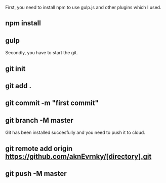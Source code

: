 First, you need to install npm to use gulp.js and other plugins which I used.
## npm install
## gulp

Secondly, you have to start the git.
## git init

## git add .
## git commit -m "first commit"
## git branch -M master

Git has been installed succesfully and you need to push it to cloud.

## git remote add origin https://github.com/aknEvrnky/[directory].git

## git push -M master
